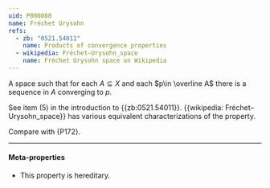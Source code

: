 ```yaml
---
uid: P000080
name: Fréchet Urysohn
refs:
  - zb: "0521.54011"
    name: Products of convergence properties
  - wikipedia: Fréchet–Urysohn_space
    name: Fréchet Urysohn space on Wikipedia
---
```

A space such that for each $A\subseteq X$ and each $p\in \overline A$ there is a sequence in $A$ converging to $p$.

See item (5) in the introduction to {{zb:0521.54011}}.
{{wikipedia: Fréchet–Urysohn_space}} has various equivalent characterizations of the property.

Compare with {P172}.

----
#### Meta-properties

- This property is hereditary.

